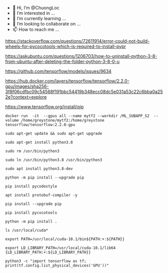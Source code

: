 - 👋 Hi, I’m @ChuongLoc
- 👀 I’m interested in ...
- 🌱 I’m currently learning ...
- 💞️ I’m looking to collaborate on ...
- 📫 How to reach me ...

https://stackoverflow.com/questions/72611914/error-could-not-build-wheels-for-pycocotools-which-is-required-to-install-pypr

https://askubuntu.com/questions/1206703/how-to-uninstall-python-3-8-from-ubuntu-after-deleting-the-folder-python-3-8-0-u

https://github.com/tensorflow/models/issues/9634

https://hub.docker.com/layers/tensorflow/tensorflow/2.2.0-gpu/images/sha256-3f8f06cdfbc09c54568f191bbc54419b348ecc08dc5e031a53c22c6bba0a252e?context=explore

https://www.tensorflow.org/install/pip

<!---
ChuongLoc/ChuongLoc is a ✨ special ✨ repository because its `README.md` (this file) appears on your GitHub profile.
You can click the Preview link to take a look at your changes.
--->

    docker run  -it  --gpus all --name mytf2 --workdir /ML_SUBAPP_S2  --volume /home/greystone/mytf2:/home/greystone tensorflow/tensorflow:2.2.0-gpu

    sudo apt-get update && sudo apt-get upgrade

    sudo apt-get install python3.8

    sudo rm /usr/bin/python3 

    sudo ln /usr/bin/python3.8 /usr/bin/python3

    sudo apt install python3.8-dev

    python -m pip install --upgrade pip

    pip install pycodestyle

    apt install protobuf-compiler -y

    pip install --upgrade pip

    pip install pycocotools

    python -m pip install .

    ls /usr/local/cuda*

    export PATH=/usr/local/cuda-10.1/bin${PATH:+:${PATH}}

    export LD_LIBRARY_PATH=/usr/local/cuda-10.1/lib64 {LD_LIBRARY_PATH:+:${LD_LIBRARY_PATH}}

    python3 -c "import tensorflow as tf; print(tf.config.list_physical_devices('GPU'))"

